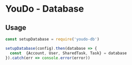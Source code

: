 # YouDo - Database

## Usage

``` js
const setupDatabase = require('youdo-db')

setupDatabase(config).then(database => {
  const  {Account, User, SharedTask, Task} = database
}).catch(err => console.error(error))
```